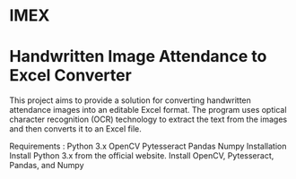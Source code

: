 # IMEX
<h1>Handwritten Image Attendance to Excel Converter</h1>
This project aims to provide a solution for converting handwritten attendance images into an editable Excel format. The program uses optical character recognition (OCR) technology to extract the text from the images and then converts it to an Excel file.

Requirements :
Python 3.x
OpenCV
Pytesseract
Pandas
Numpy
Installation
Install Python 3.x from the official website.
Install OpenCV, Pytesseract, Pandas, and Numpy 
